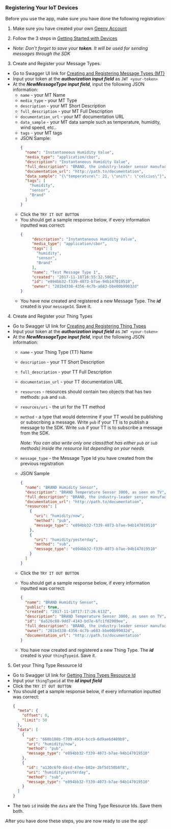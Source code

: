 ### Registering Your IoT Devices
Before you use the app, make sure you have done the following registration:
1. Make sure you have created your own [Geeny Account](https://labs.geeny.io/login)

2. Follow the 3 steps in [Getting Started with Devices](https://docs.geeny.io/getting-started/devices/)
- *Note: Don't forget to save your <b>token</b>. It will be used for sending messages through the SDK*

3. Create and Register your Message Types.
- Go to Swagger UI link for [Creating and Registering Message Types (MT)](https://labs.geeny.io/things/docs/index.html#!/MessageTypes/post_things_api_v1_messageTypes)
- Input your token at the <b><i>authorization input field</b></i> as `JWT <your-token>`
- At the <b><i>NewMessageType input field</b></i>, input the following JSON information: 
    - `name` - your MT Name 
    - `media_type` - your MT Type
    - `description` - your MT Short Description
    - `full_description` - your MT Full Description
    - `documentation_url` - your MT documentation URL
    - `data_sample` - your MT data sample such as temperature, humidity, wind speed, etc..
    - `tags` - your MT tags
    - JSON Sample:
        ```json 
        {
          "name": "Instantaneous Humidity Value", 
          "media_type": "application/cbor",
          "description": "Instantaneous Humidity Value",
          "full_description": "BRAND, the industry-leader sensor manufacturer, brings you Temperature Sensor 3000",
          "documentation_url": "http://path.to/documentation",
          "data_sample": "{\"temperature\": 21, \"unit\": \"celcius\"}",
          "tags": [
            "humidity",
            "sensor",
            "Brand"
          ]
        }
        ```
    - Click the `TRY IT OUT BUTTON`
    - You should get a sample response below, if every information inputted was correct:
        ```json
        {
             "description": "Instantaneous Humidity Value",
             "media_type": "application/cbor",
             "tags": [
               "humidity",
               "sensor",
               "Brand"
             ],
             "name": "Test Message Type 1",
             "created": "2017-11-18T16:55:32.586Z",
             "id": "e894bb32-f339-4073-b7ae-94b147019510",
             "owner": "281bd338-4356-4c7b-a683-bbe00b99032d"
        }
        ```
    - You have now created and registered a new Message Type. The <b><i>id</b></i> created is your `messageId`. Save it.
4. Create and Register your Thing Types
- Go to Swagger UI link for [Creating and Registering Thing Types](https://labs.geeny.io/things/docs/index.html#!/ThingTypes/post_things_api_v1_thingTypes)
- Input your token at the <b><i>authorization input field</b></i> as `JWT <your-token>`
- At the <b><i>NewMessageType input field</b></i>, input the following JSON information: 
    - `name` - your Thing Type (TT) Name 
    - `description` - your TT Short Description
    - `full_description` - your TT Full Description
    - `documentation_url` - your TT documentation URL
    - `resources` - resources should contain two objects that has two methods: `pub` and `sub`. 
    - `reources/uri` - the uri for the TT method
    - `method` - a type that would determine if your TT would be publishing or subscribing a message. 
    Write `pub` if your TT is to publish a message to the SDK. 
    Write `sub` if your TT is to subscribe a message from the SDK.
    
        *Note: You can also write only one class(that has either `pub` or `sub` methods) inside the resource list depending on your needs*
    - `message_type` - the Message Type Id you have created from the previous registration 
    - JSON Sample
        ```json
        {
          "name": "BRAND Humidity Sensor",
          "description": "BRAND Temperature Sensor 3000, as seen on TV",
          "full_description": "BRAND, the industry-leader sensor manufacturer, brings you Temperature Sensor 3000",
          "documentation_url": "http://path.to/documentation",
          "resources": [
            {
              "uri": "humidity/now",
              "method": "pub",
              "message_type": "e894bb32-f339-4073-b7ae-94b147019510"
            },
            {
              "uri": "humidity/yesterday",
              "method": "sub",
              "message_type": "e894bb32-f339-4073-b7ae-94b147019510"
            }
          ]
        }    
        ```
    - Click the `TRY IT OUT BUTTON`
    - You should get a sample response below, if every information inputted was correct:
        ```json
        {
          "name": "BRAND Humidity Sensor",
          "public": true,
          "created": "2017-11-18T17:17:26.613Z",
          "description": "BRAND Temperature Sensor 3000, as seen on TV",
          "id": "6a526c88-9dd7-4143-bd7e-6fc1f02909ee",
          "full_description": "BRAND, the industry-leader sensor manufacturer, brings you Temperature Sensor 3000",
          "owner": "281bd338-4356-4c7b-a683-bbe00b99032d",
          "documentation_url": "http://path.to/documentation"
        }
        ```
    - You have now created and registered a new Thing Type. The <b><i>id</b></i> created is your `thingTypeid`. Save it.
5. Get your Thing Type Resource Id
- Go to Swagger UI link for [Getting Thing Types Resource Id](https://labs.geeny.io/things/docs/index.html#!/ThingTypes/get_things_api_v1_thingTypes_id_resources)
- Input your `thingTypeid` at the <b><i>id input field</b></i>
- Click the `TRY IT OUT BUTTON`
- You should get a sample response below, if every information inputted was correct:
    ```json
    {
      "meta": {
        "offset": 0,
        "limit": 50
      },
      "data": [
        {
          "id": "668b180b-f709-4914-bcc9-6d9ae6d489b9",
          "uri": "humidity/now",
          "method": "pub",
          "message_type": "e894bb32-f339-4073-b7ae-94b147019510"
        },
        {
          "id": "a130c6f0-6bcd-47ee-b02e-2bf5d150b8f8",
          "uri": "humidity/yesterday",
          "method": "sub",
          "message_type": "e894bb32-f339-4073-b7ae-94b147019510"
        }
      ]
    }
    ```
- The two `id` inside the `data` are the Thing Type Resource Ids. Save them both. 

After you have done these steps, you are now ready to use the app! 